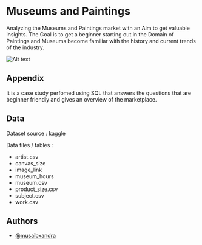 
# Museums and Paintings

Analyzing the Museums and Paintings market with an Aim to get valuable insights.
The Goal is to get a beginner starting out in the Domain of Paintings and Museums become familiar with the history and current trends of the industry.

![Alt text](AllentownArtMuseum_Gallery01_DiscoverLehighValley_2450c76f-4de5-402c-a060-d0a8ff3b1d37.jpg)



## Appendix

It is a case study perfomed using SQL that answers the questions that are beginner friendly and gives an overview of the marketplace.


## Data

Dataset source : kaggle

Data files / tables :

- artist.csv
- canvas_size
- image_link
- museum_hours
- museum.csv
- product_size.csv
- subject.csv
- work.csv

## Authors

- [@musaibxandra](https://www.github.com/octokatherine)
